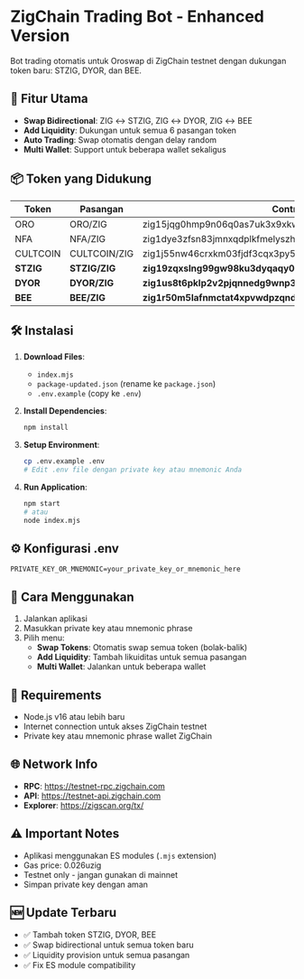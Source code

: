 # ZigChain Trading Bot - Enhanced Version

Bot trading otomatis untuk Oroswap di ZigChain testnet dengan dukungan token baru: STZIG, DYOR, dan BEE.

## 🚀 Fitur Utama

- **Swap Bidirectional**: ZIG ↔ STZIG, ZIG ↔ DYOR, ZIG ↔ BEE
- **Add Liquidity**: Dukungan untuk semua 6 pasangan token
- **Auto Trading**: Swap otomatis dengan delay random
- **Multi Wallet**: Support untuk beberapa wallet sekaligus

## 📦 Token yang Didukung

| Token | Pasangan | Contract Address |
|-------|----------|------------------|
| ORO | ORO/ZIG | zig15jqg0hmp9n06q0as7uk3x9xkwr9k3r7yh4ww2uc0hek8zlryrgmsamk4qg |
| NFA | NFA/ZIG | zig1dye3zfsn83jmnxqdplkfmelyszhkve9ae6jfxf5mzgqnuylr0sdq8ng9tv |
| CULTCOIN | CULTCOIN/ZIG | zig1j55nw46crxkm03fjdf3cqx3py5cd32jny685x9c3gftfdt2xlvjs63znce |
| **STZIG** | **STZIG/ZIG** | **zig19zqxslng99gw98ku3dyqaqy0c809kwssw7nzhea9x40jwxjugqvs5xaghj** |
| **DYOR** | **DYOR/ZIG** | **zig1us8t6pklp2v2pjqnnedg9wnp3pv50kl448csv0lsuad599ef56jsyvakl9** |
| **BEE** | **BEE/ZIG** | **zig1r50m5lafnmctat4xpvwdpzqndynlxt2skhr4fhzh76u0qar2y9hqu74u5h** |

## 🛠️ Instalasi

1. **Download Files**:
   - `index.mjs`
   - `package-updated.json` (rename ke `package.json`)
   - `.env.example` (copy ke `.env`)

2. **Install Dependencies**:
   ```bash
   npm install
   ```

3. **Setup Environment**:
   ```bash
   cp .env.example .env
   # Edit .env file dengan private key atau mnemonic Anda
   ```

4. **Run Application**:
   ```bash
   npm start
   # atau
   node index.mjs
   ```

## ⚙️ Konfigurasi .env

```env
PRIVATE_KEY_OR_MNEMONIC=your_private_key_or_mnemonic_here
```

## 🎯 Cara Menggunakan

1. Jalankan aplikasi
2. Masukkan private key atau mnemonic phrase
3. Pilih menu:
   - **Swap Tokens**: Otomatis swap semua token (bolak-balik)
   - **Add Liquidity**: Tambah likuiditas untuk semua pasangan
   - **Multi Wallet**: Jalankan untuk beberapa wallet

## 🔧 Requirements

- Node.js v16 atau lebih baru
- Internet connection untuk akses ZigChain testnet
- Private key atau mnemonic phrase wallet ZigChain

## 🌐 Network Info

- **RPC**: https://testnet-rpc.zigchain.com
- **API**: https://testnet-api.zigchain.com
- **Explorer**: https://zigscan.org/tx/

## ⚠️ Important Notes

- Aplikasi menggunakan ES modules (`.mjs` extension)
- Gas price: 0.026uzig
- Testnet only - jangan gunakan di mainnet
- Simpan private key dengan aman

## 🆕 Update Terbaru

- ✅ Tambah token STZIG, DYOR, BEE
- ✅ Swap bidirectional untuk semua token baru
- ✅ Liquidity provision untuk semua pasangan
- ✅ Fix ES module compatibility